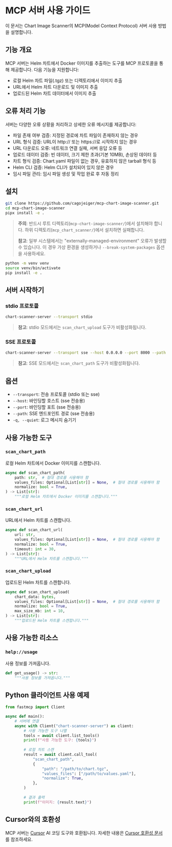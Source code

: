 # MCP 서버 사용 가이드

이 문서는 Chart Image Scanner의 MCP(Model Context Protocol) 서버 사용 방법을 설명합니다.

## 기능 개요

MCP 서버는 Helm 차트에서 Docker 이미지를 추출하는 도구를 MCP 프로토콜을 통해 제공합니다. 다음 기능을 지원합니다:

- 로컬 Helm 차트 파일(.tgz) 또는 디렉토리에서 이미지 추출
- URL에서 Helm 차트 다운로드 및 이미지 추출
- 업로드된 Helm 차트 데이터에서 이미지 추출

## 오류 처리 기능

서버는 다양한 오류 상황을 처리하고 상세한 오류 메시지를 제공합니다:

- 파일 존재 여부 검증: 지정된 경로에 차트 파일이 존재하지 않는 경우
- URL 형식 검증: URL이 http:// 또는 https://로 시작하지 않는 경우
- URL 다운로드 오류: 네트워크 연결 실패, 서버 응답 오류 등
- 업로드 데이터 검증: 빈 데이터, 크기 제한 초과(기본 10MB), 손상된 데이터 등
- 차트 형식 검증: Chart.yaml 파일이 없는 경우, 유효하지 않은 tarball 형식 등
- Helm CLI 검증: Helm CLI가 설치되어 있지 않은 경우
- 임시 파일 관리: 임시 파일 생성 및 작업 완료 후 자동 정리

## 설치

```bash
git clone https://github.com/cagojeiger/mcp-chart-image-scanner.git
cd mcp-chart-image-scanner
pipx install -e .
```

> **주의**: 반드시 루트 디렉토리(`mcp-chart-image-scanner/`)에서 설치해야 합니다. 하위 디렉토리(`mcp_chart_scanner/`)에서 설치하면 실패합니다.
>
> **참고**: 일부 시스템에서는 "externally-managed-environment" 오류가 발생할 수 있습니다. 이 경우 가상 환경을 생성하거나 `--break-system-packages` 옵션을 사용하세요.
```bash
python -m venv venv
source venv/bin/activate
pip install -e .
```

## 서버 시작하기

### stdio 프로토콜

```bash
chart-scanner-server --transport stdio
```

> **참고**: stdio 모드에서는 `scan_chart_upload` 도구가 비활성화됩니다.

### SSE 프로토콜

```bash
chart-scanner-server --transport sse --host 0.0.0.0 --port 8000 --path /sse
```

> **참고**: SSE 모드에서는 `scan_chart_path` 도구가 비활성화됩니다.

## 옵션

- `--transport`: 전송 프로토콜 (stdio 또는 sse)
- `--host`: 바인딩할 호스트 (sse 전송용)
- `--port`: 바인딩할 포트 (sse 전송용)
- `--path`: SSE 엔드포인트 경로 (sse 전송용)
- `-q, --quiet`: 로그 메시지 숨기기

## 사용 가능한 도구

### `scan_chart_path`

로컬 Helm 차트에서 Docker 이미지를 스캔합니다.

```python
async def scan_chart_path(
    path: str,  # 절대 경로를 사용해야 함
    values_files: Optional[List[str]] = None,  # 절대 경로를 사용해야 함
    normalize: bool = True,
) -> List[str]:
    """로컬 Helm 차트에서 Docker 이미지를 스캔합니다."""
```

### `scan_chart_url`

URL에서 Helm 차트를 스캔합니다.

```python
async def scan_chart_url(
    url: str,
    values_files: Optional[List[str]] = None,  # 절대 경로를 사용해야 함
    normalize: bool = True,
    timeout: int = 30,
) -> List[str]:
    """URL에서 Helm 차트를 스캔합니다."""
```

### `scan_chart_upload`

업로드된 Helm 차트를 스캔합니다.

```python
async def scan_chart_upload(
    chart_data: bytes,
    values_files: Optional[List[str]] = None,  # 절대 경로를 사용해야 함
    normalize: bool = True,
    max_size_mb: int = 10,
) -> List[str]:
    """업로드된 Helm 차트를 스캔합니다."""
```

## 사용 가능한 리소스

### `help://usage`

사용 정보를 가져옵니다.

```python
def get_usage() -> str:
    """사용 정보를 가져옵니다."""
```

## Python 클라이언트 사용 예제

```python
from fastmcp import Client

async def main():
    # 서버에 연결
    async with Client("chart-scanner-server") as client:
        # 사용 가능한 도구 나열
        tools = await client.list_tools()
        print(f"사용 가능한 도구: {tools}")
        
        # 로컬 차트 스캔
        result = await client.call_tool(
            "scan_chart_path",
            {
                "path": "/path/to/chart.tgz",
                "values_files": ["/path/to/values.yaml"],
                "normalize": True,
            },
        )
        
        # 결과 출력
        print(f"이미지: {result.text}")
```

## Cursor와의 호환성

MCP 서버는 [Cursor](https://cursor.com/) AI 코딩 도구와 호환됩니다. 자세한 내용은 [Cursor 호환성 문서](./cursor.md)를 참조하세요.
